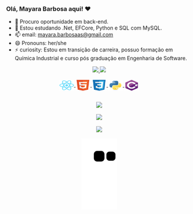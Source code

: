 ### Olá, Mayara Barbosa aqui! ❤️


- 🔭 Procuro oportunidade em back-end.
- 🌱 Estou estudando .Net, EFCore, Python e SQL com MySQL.
- 📫 email: mayara.barbosaas@gmail.com
- 😄 Pronouns: her/she
- ⚡ curiosity: Estou em transição de carreira, possuo formação em Química Industrial e curso pós graduação em Engenharia de Software.

<div align="center">
  <a href="https://github.com/Maybarb">
  <img height="120em" src="https://github-readme-stats.vercel.app/api?username=Maybarb&show_icons=true&theme=dracula&include_all_commits=true&count_private=true"/>
  <img height="120em" src="https://github-readme-stats.vercel.app/api/top-langs/?username=Maybarb&layout=compact&langs_count=7&theme=dracula"/
</div>
  
  <div style="display: inline_block"><br>
  <img align="center" alt="Rafa-React" height="30" width="40" src="https://raw.githubusercontent.com/devicons/devicon/master/icons/react/react-original.svg">
  <img align="center" alt="Rafa-HTML" height="30" width="40" src="https://raw.githubusercontent.com/devicons/devicon/master/icons/html5/html5-original.svg">
  <img align="center" alt="Rafa-CSS" height="30" width="40" src="https://raw.githubusercontent.com/devicons/devicon/master/icons/css3/css3-original.svg">
  <img align="center" alt="Rafa-Python" height="30" width="40" src="https://raw.githubusercontent.com/devicons/devicon/master/icons/python/python-original.svg">
  <img align="center" alt="Rafa-Csharp" height="30" width="40" src="https://raw.githubusercontent.com/devicons/devicon/master/icons/csharp/csharp-original.svg">
 
</div>
  
 ##
  
 <div> 
  
  <a href="https://instagram.com/mayabarbosas" target="_blank"><img src="https://img.shields.io/badge/-Instagram-%23E4405F?style=for-the-badge&logo=instagram&logoColor=white" target="_blank"></a>

 <a href="https://discord.gg/MayaraBarb#3558wagxzStdcR" target="_blank"><img src="https://img.shields.io/badge/Discord-7289DA?style=for-the-badge&logo=discord&logoColor=white" target="_blank"></a> 

  <a href="https://www.linkedin.com/in/mayara-barbosa-2993631a8" target="_blank"><img src="https://img.shields.io/badge/-LinkedIn-%230077B5?style=for-the-badge&logo=linkedin&logoColor=white" target="_blank"></a> 
 
  ![Snake animation](https://github.com/rafaballerini/rafaballerini/blob/output/github-contribution-grid-snake.svg)
 
</div>
